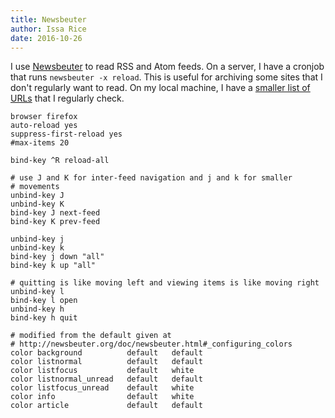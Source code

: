 ```yaml
---
title: Newsbeuter
author: Issa Rice
date: 2016-10-26
---
```


I use [Newsbeuter][official] to read RSS and Atom feeds.
On a server, I have a cronjob that runs `newsbeuter -x reload`.
This is useful for archiving some sites that I don't regularly want to read.
On my local machine, I have a [smaller list of
URLs](https://issarice.com/urls.txt) that I regularly check.

    browser firefox
    auto-reload yes
    suppress-first-reload yes
    #max-items 20

    bind-key ^R reload-all

    # use J and K for inter-feed navigation and j and k for smaller
    # movements
    unbind-key J
    unbind-key K
    bind-key J next-feed
    bind-key K prev-feed

    unbind-key j
    unbind-key k
    bind-key j down "all"
    bind-key k up "all"

    # quitting is like moving left and viewing items is like moving right
    unbind-key l
    bind-key l open
    unbind-key h
    bind-key h quit

    # modified from the default given at
    # http://newsbeuter.org/doc/newsbeuter.html#_configuring_colors
    color background          default   default
    color listnormal          default   default
    color listfocus           default   white
    color listnormal_unread   default   default
    color listfocus_unread    default   white
    color info                default   white
    color article             default   default

[official]: http://newsbeuter.org/ "Newsbeuter: The Mutt of RSS Feed Readers"
